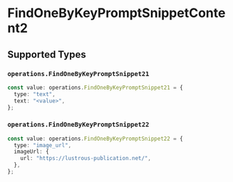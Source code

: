 # FindOneByKeyPromptSnippetContent2


## Supported Types

### `operations.FindOneByKeyPromptSnippet21`

```typescript
const value: operations.FindOneByKeyPromptSnippet21 = {
  type: "text",
  text: "<value>",
};
```

### `operations.FindOneByKeyPromptSnippet22`

```typescript
const value: operations.FindOneByKeyPromptSnippet22 = {
  type: "image_url",
  imageUrl: {
    url: "https://lustrous-publication.net/",
  },
};
```

